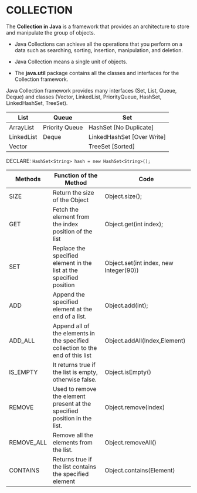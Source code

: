 # COLLECTION

The **Collection in Java** is a framework that provides an architecture to store and manipulate the group of objects.

* Java Collections can achieve all the operations that you perform on a data such as searching, sorting, insertion, manipulation, and deletion.

* Java Collection means a single unit of objects. 

* The **java.util** package contains all the classes and interfaces for the Collection framework.

Java Collection framework provides many interfaces (Set, List, Queue, Deque)
and classes (Vector, LinkedList, PriorityQueue, HashSet, LinkedHashSet, TreeSet).


| List       | Queue          | Set                        |
| ---------- | -------------- | -------------------------- |
| ArrayList  | Priority Queue | HashSet [No Duplicate]     |
| LinkedList | Deque          | LinkedHashSet [Over Write] |
| Vector     |                | TreeSet [Sorted]           |



DECLARE:   `HashSet<String> hash = new HashSet<String>();`




| Methods    | Function of the Method                                       | Code                                   |
| ---------- | ------------------------------------------------------------ | -------------------------------------- |
| SIZE       | Return the size of the Object                                | Object.size();                         |
| GET        | Fetch the element from the index position of the list        | Object.get(int index);                 |
| SET        | Replace the specified element in the list at the specified position | Object.set(int index, new Integer(90)) |
| ADD        | Append the specified element at the end of a list.           | Object.add(int);                       |
| ADD_ALL    | Append all of the elements in the specified collection to the end of this list | Object.addAll(Index,Element)           |
| IS_EMPTY   | It returns true if the list is empty, otherwise false.       | Object.isEmpty()                       |
| REMOVE     | Used to remove the element present at the specified position in the list. | Object.remove(index)                   |
| REMOVE_ALL | Remove all the elements from the list.                       | Object.removeAll()                     |
| CONTAINS   | Returns true if the list contains the specified element      | Object.contains(Element)               |

